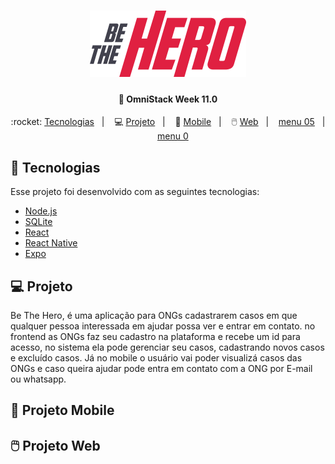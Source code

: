 <h1 align="center">
    <img alt="Be The Hero" title="Be The Hero" src=".github/logo.svg" width="250px" />
</h1>
<h4 align="center">
  🚀 OmniStack Week 11.0
</h4>
<p align="center">
  :rocket: <a href="#rocket-tecnologias">Tecnologias</a>&nbsp;&nbsp;&nbsp;|&nbsp;&nbsp;&nbsp;
  💻 <a href="#-projeto">Projeto</a>&nbsp;&nbsp;&nbsp;|&nbsp;&nbsp;&nbsp;
  📱 <a href="#-Projeto-Mobile">Mobile</a>&nbsp;&nbsp;&nbsp;|&nbsp;&nbsp;&nbsp;
  🖱️ <a href="#-Projeto-Web">Web</a>&nbsp;&nbsp;&nbsp;|&nbsp;&nbsp;&nbsp;
  <a href="#">menu 05</a>&nbsp;&nbsp;&nbsp;|&nbsp;&nbsp;&nbsp;
  <a href="#">menu 0</a>
</p>

## :rocket: Tecnologias

Esse projeto foi desenvolvido com as seguintes tecnologias:

- [Node.js](https://nodejs.org/en/)
- [SQLite](https://www.sqlite.org/index.html)
- [React](https://reactjs.org)
- [React Native](https://facebook.github.io/react-native/)
- [Expo](https://expo.io/)

## 💻 Projeto

Be The Hero, é uma aplicação para ONGs cadastrarem casos em que qualquer pessoa interessada em ajudar possa ver e entrar em contato. no frontend as ONGs faz seu cadastro na plataforma e recebe um id para acesso, no sistema ela pode gerenciar seu casos, cadastrando novos casos e excluído casos. Já no mobile o usuário vai poder visualizá casos das ONGs e caso queira ajudar pode entra em contato com a ONG por E-mail ou whatsapp.

## 📱 Projeto Mobile

## 🖱️ Projeto Web

